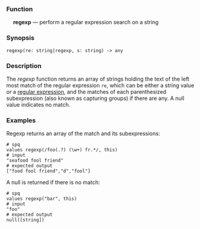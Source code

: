 ### Function

&emsp; **regexp** &mdash; perform a regular expression search on a string

### Synopsis

```
regexp(re: string|regexp, s: string) -> any
```

### Description
The _regexp_ function returns an array of strings holding the text
of the left most match of the regular expression `re`, which can be either
a string value or a [regular expression](../search-expressions.md#regular-expressions),
and the matches of each parenthesized subexpression (also known as capturing
groups) if there are any. A null value indicates no match.

### Examples

Regexp returns an array of the match and its subexpressions:
```mdtest-spq
# spq
values regexp(/foo(.?) (\w+) fr.*/, this)
# input
"seafood fool friend"
# expected output
["food fool friend","d","fool"]
```

A null is returned if there is no match:
```mdtest-spq
# spq
values regexp("bar", this)
# input
"foo"
# expected output
null([string])
```
